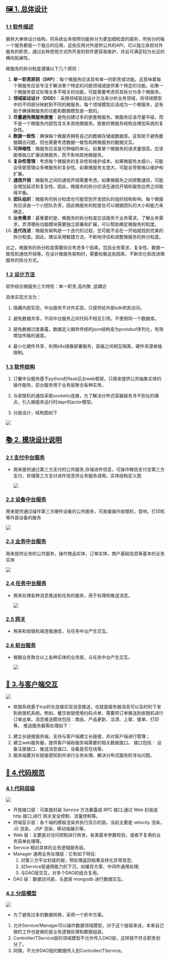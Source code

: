 

## [**🖼️ 1. 总体设计**](https://blog-git-main-yancyuu.vercel.app/soft#1-zong3-ti3-she4-ji4)

### [**1.1 软件描述**](https://blog-git-main-yancyuu.vercel.app/soft#11-ruan3-jian4-miao2-shu4)

摒弃大单体设计结构，将系统业务按照功能拆分为更加细粒度的服务，所拆分的每一个服务都是一个独立的应用，这些应用对外提供公共的API，可以独立承担对外服务的职责，通过此种思想方式所开发的软件更容易维护，并且可满足较为长远的横向拓展性。

微服务的拆分粒度遵循以下几个原则：

1. **单一职责原则（SRP）**：每个微服务应该具有单一的职责或功能。这意味着每个微服务应该专注于解决某个特定的问题领域或提供某个特定的功能。如果一个微服务尝试处理太多不相关的功能，可能需要考虑将其拆分为多个微服务。
2. **领域驱动设计（DDD）**：采用领域驱动设计方法来分析业务领域，将领域模型中的不同部分映射到不同的微服务。每个领域模型应该成为一个微服务，这有助于确保微服务的功能和数据模型是一致的。
3. **尽量避免微服务嵌套**：避免创建过多的嵌套微服务。微服务应该尽量平级，而不是一个微服务内部包含太多其他微服务。嵌套的微服务结构会增加系统的复杂性。
4. **数据一致性**：确保每个微服务拥有自己的数据存储或数据库。这有助于避免数据耦合问题，但也需要考虑数据一致性和跨微服务的数据交互。
5. **可伸缩性**：微服务应该是可伸缩的单元。如果某个微服务的请求量很高，应该能够独立扩展该微服务，而不影响其他微服务。
6. **复杂性管理**：考虑每个微服务的复杂性和维护成本。如果微服务太细小，可能会导致管理众多微服务的复杂性。如果微服务太庞大，可能会导致难以维护和扩展。
7. **通信开销**：微服务之间的通信开销需要考虑。如果微服务之间频繁通信，可能会增加延迟和复杂性。因此，微服务的拆分应该在通信开销和服务边界之间取得平衡。
8. **团队组织**：微服务的拆分粒度也可能受到开发团队的组织结构影响。每个微服务应该由一个小团队负责，因此微服务的粒度也可以根据团队的大小和能力来确定。
9. **业务需求**：最重要的是，微服务的拆分粒度应该服务于业务需求。了解业务需求，弄清哪些功能模块需要独立部署和扩展，可以帮助确定微服务的粒度。
10. **迭代改进**：微服务架构是一个迭代的过程，您可能不会在一开始就找到完美的拆分粒度。因此，建议采用敏捷方法，不断地评估和调整微服务的拆分粒度。

总之，微服务的拆分粒度需要综合考虑多个因素，包括业务需求、复杂性、数据一致性和通信开销等。在设计微服务架构时，需要权衡这些因素，不断优化和改进微服务的拆分方式。

### [**1.2 设计方法**](https://blog-git-main-yancyuu.vercel.app/soft#12-she4-ji4-fang1-fa3)

软件结合微服务三大特性：单一职责,高内聚 ,低耦合

具体实现方法为：

1. 隐藏内部实现，中台服务不对外实现，只提供给外部sdk供其访问。

2. 避免数据共享，不同中台服务之间代码不相互引用，不使用同一个数据库。

3. 避免数据过度暴露，数据定义摒弃传统的json结构变为protobuf序列化，有效增加传输的速度。

4. 最小化硬件共享，利用k8s镜像部署服务，容器之间相互隔离，硬件资源单独限制。

### [1.3 软件结构](https://blog-git-main-yancyuu.vercel.app/soft#13-ruan3-jian4-jie2-gou4)

1. 订餐中台服务基于python的flask后台web框架，只用来提供公共抽象实体的操作服务，前台服务用于业务层聚合各种实体。

2. 与收银机的通信采取socketio连接，为了解决分布式容器服务寻不到址的痛点，引入微服务运行时dapr的actor模型。

3. 分层设计，结构图如下

![](https://blog-git-main-yancyuu.vercel.app/_app/immutable/assets/cover-cb99f9c4.png)

## [**📚 2. 模块设计说明**](https://blog-git-main-yancyuu.vercel.app/soft#2-mo2-kuai4-she4-ji4-shuo1-ming2)

### [**2.1 支付中台服务**](https://blog-git-main-yancyuu.vercel.app/soft#21-zhi1-fu4-zhong1-tai2-fu2-wu4)

- 用来提供通过第三方支付的公共服务,存储进件信息，可操作微信支付宝第三方支付，存储第三方支付进件信息供业务服务调用。实体结构定义图
    
    ![](https://blog-git-main-yancyuu.vercel.app/_app/immutable/assets/img_1-7ffcea37.png)
    

### [**2.2 设备中台服务**](https://blog-git-main-yancyuu.vercel.app/soft#22-she4-bei4-zhong1-tai2-fu2-wu4)

用来提供通过操作第三方硬件设备的公共服务，可直接操作收银机，音响，打印机等外部设备的服务

![](https://blog-git-main-yancyuu.vercel.app/_app/immutable/assets/img_2-0391ecb5.png)

### [**2.3 业务中台服务**](https://blog-git-main-yancyuu.vercel.app/soft#23-ye4-wu4-zhong1-tai2-fu2-wu4)

用来提供业务的公共服务，操作商品实体，订单实体，商户基础信息等基本的业务实体

![](https://blog-git-main-yancyuu.vercel.app/_app/immutable/assets/img_4-a3985ebc.png)

### [**2.4 任务中台服务**](https://blog-git-main-yancyuu.vercel.app/soft#24-ren4-wu4-zhong1-tai2-fu2-wu4)

- 用来处理各种消息推送和任务的服务，用于处理和推送消息。
    
    ![](https://blog-git-main-yancyuu.vercel.app/_app/immutable/assets/img_5-312b7f3e.png)
    

### [**2.5 网关**](https://blog-git-main-yancyuu.vercel.app/soft#25-wang3-guan1)

- 用来和收银机端连接通信，与任务中台产生交互。

### [**2.6 前台服务**](https://blog-git-main-yancyuu.vercel.app/soft#26-qian2-tai2-fu2-wu4)

- 根据业务聚合以上各种实体的业务层，与任务中台产生交互。
    
    ![](https://blog-git-main-yancyuu.vercel.app/_app/immutable/assets/img_6-a70f20b3.png)
    

## [**🚀 3.与客户端交互**](https://blog-git-main-yancyuu.vercel.app/soft#3-yu3-ke4-hu4-duan1-jiao1-hu4)

![](https://blog-git-main-yancyuu.vercel.app/_app/immutable/assets/img_7-ef5ec291.png)

- 收银系统基于tcp的长连接实现消息推送，也就是服务器消息可以及时的下发到收银机系统。例如，餐饮收银使用扫码点单，需要将订单推送到收银机进行订单出单。消息推送模块包括：商品、产品更新、沽清、上架、接单、打印等。 推送服务器需处理如下：
1. 建立长链接服务端，支持与客户端建立长链接，并对客户端进行管理；
2. 建立web服务器，提供客户端和服务端需要的相关数据接口。 接口包括： 设备注册接口、推送消息接口、设备是否在线等。
3. 服务端要对长链接感知到并进行业务处理，解决分布式服务的寻址问题。

## [**📝 4.代码规范**](https://blog-git-main-yancyuu.vercel.app/soft#4-dai4-ma3-gui1-fan4)

### [**4.1.代码层级**](https://blog-git-main-yancyuu.vercel.app/soft#41-dai4-ma3-ceng2-ji2)

![](https://blog-git-main-yancyuu.vercel.app/_app/immutable/assets/img_8-c2be8cd4.png)

- 开放接口层：可直接封装 Service 方法暴露成 RPC 接口;通过 Web 封装成 http 接口;进行 网关安全控制、流量控制等。
- 终端显示层：各个端的模板渲染并执行显示的层。当前主要是 velocity 渲染，JS 渲染， JSP 渲染，移动端展示等。
- Web 层：主要是对访问控制进行转发，各类基本参数校验，或者不复用的业务简单处理等。
- Service 相对具体的业务逻辑服务层。
- Manager 通用业务处理层：它有如下特征:
    1. 对第三方平台封装的层，预处理返回结果及转化异常信息;
    2. 对Service层通用能力的下沉，如缓存方案、中间件通用处理;
    3. 与DAO层交互，对多个DAO的组合复用。
- DAO 层：数据访问层，与底层 mongodb 进行数据交互。

### [**4.2.分层模型**](https://blog-git-main-yancyuu.vercel.app/soft#42-fen1-ceng2-mo2-xing2)

![](https://blog-git-main-yancyuu.vercel.app/_app/immutable/assets/img_9-c6413719.png)

- 为了避免过多的数据转换，采用一个折中方案。
1. 允许Service/Manager可以操作数据领域模型，对于这个层级来说，本来自己做的工作也是做的是业务逻辑处理和数据组装。
2. Controller/TService层的领域模型不允许传入DAO层，这样就不符合职责划分了。
3. 同理，不允许DAO层的数据传入到Controller/TService。